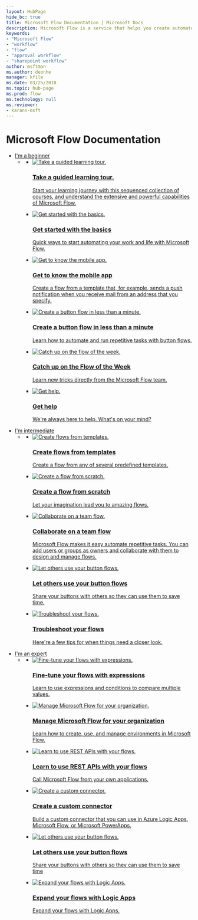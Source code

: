 ```yaml
---
layout: HubPage
hide_bc: true
title: Microsoft Flow Documentation | Microsoft Docs
description: Microsoft Flow is a service that helps you create automated workflows between your favorite apps and services to synchronize files, get notifications, collect data, and more..
keywords:
- "Microsoft Flow"
- "workflow"
- "flow"
- "approval workflow"
- "sharepoint workflow"
author: msftman
ms.author: deonhe
manager: kfile
ms.date: 03/25/2018
ms.topic: hub-page
ms.prod: flow
ms.technology: null
ms.reviewer:  
- karann-msft
---
```

<div id="main" class="v2">
<div class="container">
    <h1>Microsoft Flow Documentation</h1>
    <ul class="pivots">
        <li>
            <a href="#start">I'm a beginner</a>
            <ul id="start">
                <li>
                    <a href="#start-all"></a>
                    <ul id="start-all" class="cardsC">
                        <li>
                            <a href="./guided-learning/index.yml">
                            <div class="cardSize">
                                <div class="cardPadding">
                                    <div class="card">
                                        <div class="cardImageOuter">
                                            <div class="cardImage  bgdAccent1">
                                                <img src="media/index/guidedlearningtour.png" alt="Take a guided learning tour." />        
                                            </div>
                                        </div>
                                        <div class="cardText">
                                            <h3>Take a guided learning tour.</h3>
                                            <p>Start your learning journey with this sequenced collection of courses, and understand the extensive and powerful capabilities of Microsoft Flow.</p>
                                        </div>
                                    </div>
                                </div>
                            </div>
                            </a>
                        </li>
                        <li>
                            <a href="getting-started.md">
                            <div class="cardSize">
                                <div class="cardPadding">
                                    <div class="card">
                                        <div class="cardImageOuter">
                                            <div class="cardImage  bgdAccent1">
                                                <img src="media/index/get_started_basics.png" alt="Get started with the basics." />
                                            </div>
                                        </div>
                                        <div class="cardText">
                                            <h3>Get started with the basics</h3>
                                            <p>Quick ways to start automating your work and life with Microsoft Flow.</p>
                                        </div>
                                    </div>
                                </div>
                            </div>
                            </a>
                        </li>
                        <li>
                            <a href="mobile-create-flow.md">
                            <div class="cardSize">
                                <div class="cardPadding">
                                    <div class="card">
                                        <div class="cardImageOuter">
                                            <div class="cardImage  bgdAccent1">
                                                <img src="media/index/get_to_know_mobile_app1.png" alt="Get to know the mobile app." />
                                            </div>
                                        </div>
                                        <div class="cardText">
                                            <h3>Get to know the mobile app</h3>
                                            <p>Create a flow from a template that, for example, sends a push notification when you receive mail from an address that you specify.</p>
                                        </div>
                                    </div>
                                </div>
                            </div>
                            </a>
                        </li>
                        <li>
                            <a href="introduction-to-button-flows.md">
                            <div class="cardSize">
                                <div class="cardPadding">
                                    <div class="card">
                                        <div class="cardImageOuter">
                                            <div class="cardImage  bgdAccent1">
                                                <img src="media/index/create_button_in_minute.png" alt="Create a button flow in less than a minute." />
                                            </div>
                                        </div>
                                        <div class="cardText">
                                            <h3>Create a button flow in less than a minute</h3>
                                            <p>Learn how to automate and run repetitive tasks with button flows.</p>
                                        </div>
                                    </div>
                                </div>
                            </div>
                            </a>
                        </li>
                        <li>
                            <a href="https://aka.ms/flowoftheweek">
                            <div class="cardSize">
                                <div class="cardPadding">
                                    <div class="card">
                                        <div class="cardImageOuter">
                                            <div class="cardImage  bgdAccent1">
                                                <img src="media/index/flow_of_the_week.png" alt="Catch up on the flow of the week." />
                                            </div>
                                        </div>
                                        <div class="cardText">
                                            <h3>Catch up on the Flow of the Week</h3>
                                            <p>Learn new tricks directly from the Microsoft Flow team.</p>
                                        </div>
                                    </div>
                                </div>
                            </div>
                            </a>
                        </li>
                        <li>
                            <a href="https://flow.microsoft.com/support/">
                            <div class="cardSize">
                                <div class="cardPadding">
                                    <div class="card">
                                        <div class="cardImageOuter">
                                            <div class="cardImage  bgdAccent1">
                                                <img src="media/index/get_help.png" alt="Get help." />
                                            </div>
                                        </div>
                                        <div class="cardText">
                                            <h3>Get help</h3>
                                            <p>We're always here to help. What's on your mind?</p>
                                        </div>
                                    </div>
                                </div>
                            </div>
                            </a>
                        </li>
                    </ul>
                </li>
            </ul>
        </li>
        <li>
            <a href="#intermediate">I'm intermediate</a>
            <ul id="intermediate">
                <li>
                    <a href="#intermediate-all"></a>
                    <ul id="intermediate-all" class="cardsC">
                        <li>
                            <a href="get-started-logic-template.md">
                            <div class="cardSize">
                                <div class="cardPadding">
                                    <div class="card">
                                        <div class="cardImageOuter">
                                            <div class="cardImage  bgdAccent1">
                                                <img src="media/index/create_from_template.png" alt="Create flows from templates." />
                                            </div>
                                        </div>
                                        <div class="cardText">
                                            <h3>Create flows from templates</h3>
                                            <p>Create a flow from any of several predefined templates.</p>
                                        </div>
                                    </div>
                                </div>
                            </div>
                            </a>
                        </li>
                        <li>
                            <a href="get-started-logic-flow.md">
                            <div class="cardSize">
                                <div class="cardPadding">
                                    <div class="card">
                                        <div class="cardImageOuter">
                                            <div class="cardImage  bgdAccent1">
                                                <img src="media/index/create_from_scratch.png" alt="Create a flow from scratch." />
                                            </div>
                                        </div>
                                        <div class="cardText">
                                            <h3>Create a flow from scratch</h3>
                                            <p>Let your imagination lead you to amazing flows.</p>
                                        </div>
                                    </div>
                                </div>
                            </div>
                            </a>
                        </li>
                        <li>
                            <a href="create-team-flows.md">
                            <div class="cardSize">
                                <div class="cardPadding">
                                    <div class="card">
                                        <div class="cardImageOuter">
                                            <div class="cardImage  bgdAccent1">
                                                <img src="media/index/collaborate_on_flows.png" alt="Collaborate on a team flow." />
                                            </div>
                                        </div>
                                        <div class="cardText">
                                            <h3>Collaborate on a team flow</h3>
                                            <p>Microsoft Flow makes it easy automate repetitive tasks. You can add users or groups as owners and collaborate with them to design and manage flows.</p>
                                        </div>
                                    </div>
                                </div>
                            </div>
                            </a>
                        </li>
                        <li>
                            <a href="share-buttons.md">
                            <div class="cardSize">
                                <div class="cardPadding">
                                    <div class="card">
                                        <div class="cardImageOuter">
                                            <div class="cardImage  bgdAccent1">
                                                <img src="media/index/share_buttons.png" alt="Let others use your button flows." />
                                            </div>
                                        </div>
                                        <div class="cardText">
                                            <h3>Let others use your button flows</h3>
                                            <p>Share your buttons with others so they can use them to save time.</p>
                                        </div>
                                    </div>
                                </div>
                            </div>
                            </a>
                        </li>
                        <li>
                            <a href="fix-flow-failures.md">
                            <div class="cardSize">
                                <div class="cardPadding">
                                    <div class="card">
                                        <div class="cardImageOuter">
                                            <div class="cardImage  bgdAccent1">
                                                <img src="media/index/troubleshoot.png" alt="Troubleshoot your flows." />
                                            </div>
                                        </div>
                                        <div class="cardText">
                                            <h3>Troubleshoot your flows</h3>
                                            <p>Here're a few tips for when things need a closer look.</p>
                                        </div>
                                    </div>
                                </div>
                            </div>
                            </a>
                        </li>
                    </ul>
                </li>
            </ul>
        </li>
        <li>
            <a href="#expert">I'm an expert</a>
            <ul id="expert">
                <li>
                    <a href="#expert-all"></a>
                    <ul id="expert-all" class="cardsC">
                        <li>
                            <a href="use-expressions-in-conditions.md">
                            <div class="cardSize">
                                <div class="cardPadding">
                                    <div class="card">
                                        <div class="cardImageOuter">
                                            <div class="cardImage  bgdAccent1">
                                                <img src="media/index/use_expressions.png" alt="Fine-tune your flows with expressions." />
                                            </div>
                                        </div>
                                        <div class="cardText">
                                            <h3>Fine-tune your flows with expressions</h3>
                                            <p>Learn to use expressions and conditions to compare multiple values.</p>
                                        </div>
                                    </div>
                                </div>
                            </div>
                            </a>
                        </li>
                        <li>
                            <a href="environments-overview-admin.md">
                            <div class="cardSize">
                                <div class="cardPadding">
                                    <div class="card">
                                        <div class="cardImageOuter">
                                            <div class="cardImage  bgdAccent1">
                                                <img src="media/index/environments_dlp.png" alt="Manage Microsoft Flow for your organization." />
                                            </div>
                                        </div>
                                        <div class="cardText">
                                            <h3>Manage Microsoft Flow for your organization</h3>
                                            <p>Learn how to create, use, and manage environments in Microsoft Flow.</p>
                                        </div>
                                    </div>
                                </div>
                            </div>
                            </a>
                        </li>
                        <li>
                            <a href="https://flow.microsoft.com/blog/call-flow-restapi/">
                            <div class="cardSize">
                                <div class="cardPadding">
                                    <div class="card">
                                        <div class="cardImageOuter">
                                            <div class="cardImage  bgdAccent1">
                                                <img src="media/index/use_rest_apis.png" alt="Learn to use REST APIs with your flows." />
                                            </div>
                                        </div>
                                        <div class="cardText">
                                            <h3>Learn to use REST APIs with your flows</h3>
                                            <p>Call Microsoft Flow from your own applications.</p>
                                        </div>
                                    </div>
                                </div>
                            </div>
                            </a>
                        </li>
                        <li>
                            <a href="https://docs.microsoft.com/connectors/custom-connectors/create-web-api-connector">
                            <div class="cardSize">
                                <div class="cardPadding">
                                    <div class="card">
                                        <div class="cardImageOuter">
                                            <div class="cardImage  bgdAccent1">
                                                <img src="media/index/create_custom_connector.png" alt="Create a custom connector." />
                                            </div>
                                        </div>
                                        <div class="cardText">
                                            <h3>Create a custom connector</h3>
                                            <p>Build a custom connector that you can use in Azure Logic Apps, Microsoft Flow, or Microsoft PowerApps.</p>
                                        </div>
                                    </div>
                                </div>
                            </div>
                            </a>
                        </li>
                        <li>
                            <a href="share-buttons.md">
                            <div class="cardSize">
                                <div class="cardPadding">
                                    <div class="card">
                                        <div class="cardImageOuter">
                                            <div class="cardImage  bgdAccent1">
                                                <img src="media/index/share_buttons.png" alt="Let others use your button flows." />
                                            </div>
                                        </div>
                                        <div class="cardText">
                                            <h3>Let others use your button flows</h3>
                                            <p>Share your buttons with others so they can use them to save time</p>
                                        </div>
                                    </div>
                                </div>
                            </div>
                            </a>
                        </li>
                        <li>
                            <a href="https://flow.microsoft.com/blog/grow-up-to-logic-apps">
                            <div class="cardSize">
                                <div class="cardPadding">
                                    <div class="card">
                                        <div class="cardImageOuter">
                                            <div class="cardImage  bgdAccent1">
                                                <img src="media/index/expand_to_logic_apps.png" alt="Expand your flows with Logic Apps." />
                                            </div>
                                        </div>
                                        <div class="cardText">
                                            <h3>Expand your flows with Logic Apps</h3>
                                            <p>Expand your flows with Logic Apps.</p>
                                        </div>
                                    </div>
                                </div>
                            </div>
                            </a>
                        </li>
                    </ul>
                </li>
            </ul>
        </li>
    </ul>
</div>